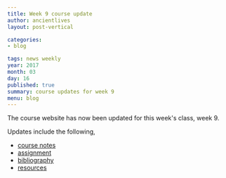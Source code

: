 ```yaml
---
title: Week 9 course update
author: ancientlives
layout: post-vertical

categories:
- blog

tags: news weekly
year: 2017
month: 03
day: 16
published: true
summary: course updates for week 9
menu: blog
---
```


The course website has now been updated for this week's class, week 9.

Updates include the following,

* [course notes](/notes)
* [assignment](/assignments)
* [bibliography](/bibliography)
* [resources](/links)
